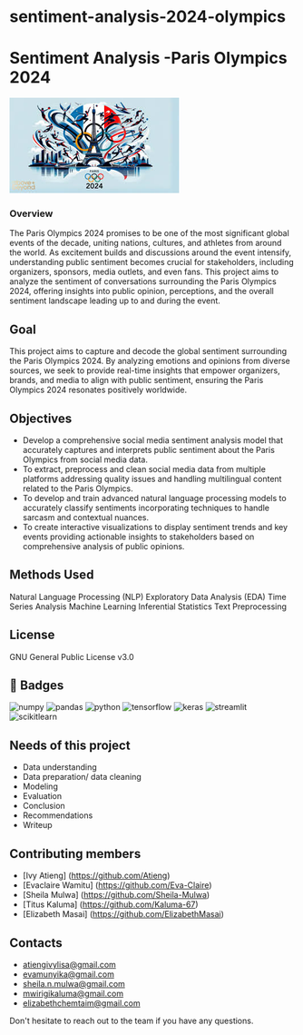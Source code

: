# sentiment-analysis-2024-olympics
# Sentiment Analysis -Paris Olympics 2024
![alt text](/Images/image.png)
### Overview
The Paris Olympics 2024 promises to be one of the most significant global events of the decade, uniting nations, cultures, and athletes from around the world. As excitement builds and discussions around the event intensify, understanding public sentiment becomes crucial for stakeholders, including organizers, sponsors, media outlets, and even fans. This project aims to analyze the sentiment of conversations surrounding the Paris Olympics 2024, offering insights into public opinion, perceptions, and the overall sentiment landscape leading up to and during the event.
## Goal
This project aims to capture and decode the global sentiment surrounding the Paris Olympics 2024. By analyzing emotions and opinions from diverse sources, we seek to provide real-time insights that empower organizers, brands, and media to align with public sentiment, ensuring the Paris Olympics 2024 resonates positively worldwide.
## Objectives
- Develop a comprehensive social media sentiment analysis model that accurately captures and interprets public sentiment about the Paris Olympics from social media data.
- To extract, preprocess and clean social media data from multiple platforms addressing quality issues and handling multilingual content related to the Paris Olympics. 
- To develop and train advanced natural language processing models to accurately classify sentiments incorporating techniques to handle sarcasm and contextual nuances. 
- To create interactive visualizations to display sentiment trends and key events providing actionable insights to stakeholders based on comprehensive analysis of public opinions.
## Methods Used 
Natural Language Processing (NLP)
Exploratory Data Analysis (EDA)
Time Series Analysis
Machine Learning
Inferential Statistics
Text Preprocessing
## License
GNU General Public License v3.0
## 🔗 Badges
![numpy](https://img.shields.io/badge/Numpy-777BB4?style=for-the-badge&logo=numpy&logoColor=white)
![pandas](https://img.shields.io/badge/Pandas-2C2D72?style=for-the-badge&logo=pandas&logoColor=white)
![python](https://img.shields.io/badge/Python-FFD43B?style=for-the-badge&logo=python&logoColor=blue)
![tensorflow](https://img.shields.io/badge/tensorflow-FF6F00?style=for-the-badge&logo=tensorflow&logoColor=blue)
![keras](https://img.shields.io/badge/keras-D00000?style=for-the-badge&logo=keras&logoColor=white)
![streamlit](https://img.shields.io/badge/streamlit-FF4B4B?style=for-the-badge&logo=streamlit&logoColor=pink)
![scikitlearn](https://img.shields.io/badge/scikit_learn-F7931E?style=for-the-badge&logo=scikit-learn&logoColor=white)

## Needs of this project
- Data understanding
- Data preparation/ data cleaning
- Modeling
- Evaluation
- Conclusion
- Recommendations
- Writeup
## Contributing members
- [Ivy Atieng] (https://github.com/Atieng)
- [Evaclaire Wamitu] (https://github.com/Eva-Claire)
- [Sheila Mulwa] (https://github.com/Sheila-Mulwa)
- [Titus Kaluma] (https://github.com/Kaluma-67)
- [Elizabeth Masai] (https://github.com/ElizabethMasai)
## Contacts
- atiengivylisa@gmail.com
- evamunyika@gmail.com
- sheila.n.mulwa@gmail.com
- mwirigikaluma@gmail.com
- elizabethchemtaim@gmail.com

Don't hesitate to reach out to the team if you have any questions.



